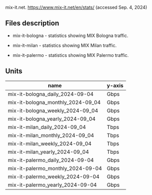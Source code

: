 mix-it.net. https://www.mix-it.net/en/stats/ (accessed Sep. 4, 2024)

## Files description

* mix-it-bologna - statistics showing MIX Bologna traffic.

* mix-it-milan - statistics showing MIX Milan traffic.

* mix-it-palermo - statistics showing MIX Palermo traffic.

## Units

| name | y-axis |
|---|---|
| mix-it-bologna_daily_2024-09-04 | Gbps |
| mix-it-bologna_monthly_2024-09_04 | Gbps |
| mix-it-bologna_weekly_2024-09_04 | Gbps |
| mix-it-bologna_yearly_2024-09_04 | Gbps |
| mix-it-milan_daily_2024-09_04 | Tbps |
| mix-it-milan_monthly_2024-09_04 | Tbps |
| mix-it-milan_weekly_2024-09_04 | Tbps |
| mix-it-milan_yearly_2024-09_04 | Tbps |
| mix-it-palermo_daily_2024-09-04 | Gbps |
| mix-it-palermo_monthly_2024-09-04 | Gbps |
| mix-it-palermo_weekly_2024-09-04 | Gbps |
| mix-it-palermo_yearly_2024-09-04 | Gbps |
